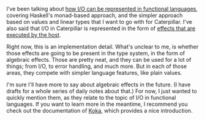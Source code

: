 I've been talking about
[how I/O can be represented in functional languages](/daily/2024-07-06),
covering Haskell's monad-based approach, and the simpler approach based on
values and linear types that I want to go with for Caterpillar. I've also said
that I/O in Caterpillar is represented in the form of
[effects that are executed by the host](/daily/2024-07-02).

Right now, this is an implementation detail. What's unclear to me, is whether
those effects are going to be present in the type system, in the form of
algebraic effects. Those are pretty neat, and they can be used for a lot of
things; from I/O, to error handling, and much more. But in each of those areas,
they compete with simpler language features, like plain values.

I'm sure I'll have more to say about algebraic effects in the future. (I have
drafts for a whole series of daily notes about that.) For now, I just wanted
to quickly mention them, as they relate to the topic of I/O in functional
languages. If you want to learn more in the meantime, I recommend you check out
the documentation of [Koka], which provides a nice introduction.

[Koka]: http://koka-lang.org/
